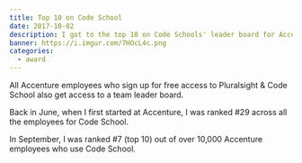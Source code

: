```yaml
---
title: Top 10 on Code School
date: 2017-10-02
description: I got to the top 10 on Code Schools' leader board for Accenture out of over 10,000 employees.
banner: https://i.imgur.com/7HOcL4c.png
categories:
  - award
---
```


All Accenture employees who sign up for free access to Pluralsight & Code School also get access to a team leader board.

Back in June, when I first started at Accenture, I was ranked #29 across all the employees for Code School.

In September, I was ranked #7 (top 10) out of over 10,000 Accenture employees who use Code School.
